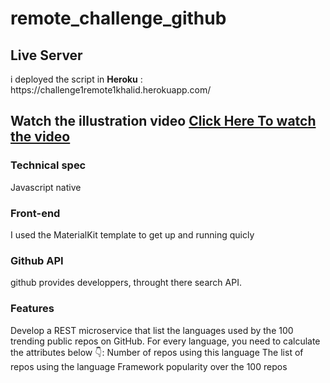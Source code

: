 # remote_challenge_github

<h2>Live Server</h2>
i deployed the script in <strong>Heroku</strong> : https://challenge1remote1khalid.herokuapp.com/
<h2>Watch the illustration video</h>
<a href="https://www.youtube.com/watch?v=EXJvfEBb7b0&feature=youtu.be">Click Here To watch the video</a>
<h3>Technical spec</h3>
Javascript native
<h3>Front-end</h3>
I used the MaterialKit template to get up and running quicly

<h3>Github API</h3>
github provides developpers, throught there search API. 

<h3>Features</h3>
Develop a REST microservice that list the languages used by the 100 trending public repos on GitHub.
For every language, you need to calculate the attributes below 👇:
Number of repos using this language
The list of repos using the language
Framework popularity over the 100 repos
